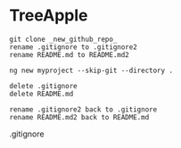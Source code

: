 # TreeApple

```
git clone _new_github_repo_
rename .gitignore to .gitignore2
rename README.md to README.md2

ng new myproject --skip-git --directory .

delete .gitignore
delete README.md 

rename .gitignore2 back to .gitignore
rename README.md2 back to README.md 
```


.gitignore
```

```



```
```



```
```



```
```



```
```



```
```



```
```



```
```



